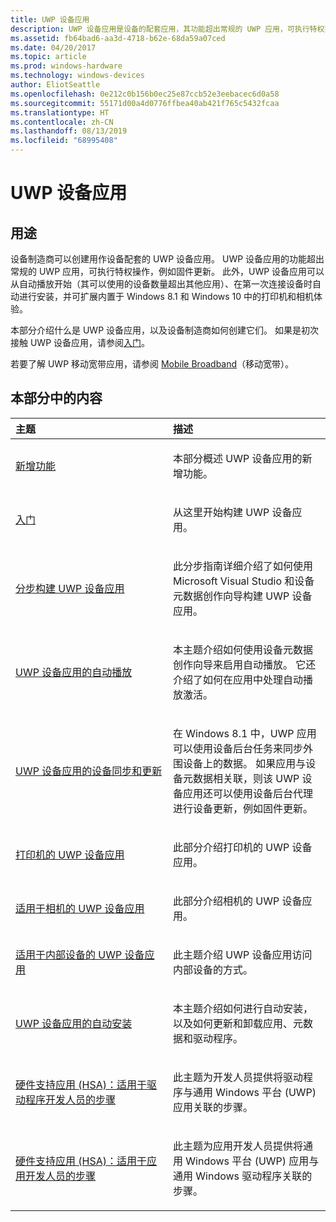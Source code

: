 ```yaml
---
title: UWP 设备应用
description: UWP 设备应用是设备的配套应用，其功能超出常规的 UWP 应用，可执行特权操作，例如固件更新
ms.assetid: fb64bad6-aa3d-4718-b62e-68da59a07ced
ms.date: 04/20/2017
ms.topic: article
ms.prod: windows-hardware
ms.technology: windows-devices
author: EliotSeattle
ms.openlocfilehash: 0e212c0b156b0ec25e87ccb52e3eebacec6d0a58
ms.sourcegitcommit: 55171d00a4d0776ffbea40ab421f765c5432fcaa
ms.translationtype: HT
ms.contentlocale: zh-CN
ms.lasthandoff: 08/13/2019
ms.locfileid: "68995408"
---
```

# <a name="uwp-device-apps"></a>UWP 设备应用


## <a name="span-idpurposespanpurpose"></a><span id="purpose"></span>用途


设备制造商可以创建用作设备配套的 UWP 设备应用。 UWP 设备应用的功能超出常规的 UWP 应用，可执行特权操作，例如固件更新。 此外，UWP 设备应用可以从自动播放开始（其可以使用的设备数量超出其他应用）、在第一次连接设备时自动进行安装，并可扩展内置于 Windows 8.1 和 Windows 10 中的打印机和相机体验。

本部分介绍什么是 UWP 设备应用，以及设备制造商如何创建它们。 如果是初次接触 UWP 设备应用，请参阅[入门](getting-started.md)。

若要了解 UWP 移动宽带应用，请参阅 [Mobile Broadband](https://go.microsoft.com/fwlink/p/?LinkID=301754)（移动宽带）。

## <a name="span-idin_this_sectionspanin-this-section"></a><span id="in_this_section"></span>本部分中的内容


<table>  
<colgroup> <col width="50%" /> <col width="50%" /> </colgroup>  
<thead>  
<tr class="header">  
<th align="left">主题</th>  
<th align="left">描述</th>
</tr>
</thead>
<tbody>
<tr class="odd">
<td align="left"><p><a href="what-s-new.md" data-raw-source="[What's new](what-s-new.md)">新增功能</a></p></td>
<td align="left"><p>本部分概述 UWP 设备应用的新增功能。</p></td>
</tr>
<tr class="even">
<td align="left"><p><a href="getting-started.md" data-raw-source="[Getting started](getting-started.md)">入门</a></p></td>
<td align="left"><p>从这里开始构建 UWP 设备应用。</p></td>
</tr>
<tr class="odd">
<td align="left"><p><a href="build-a-uwp-device-app-step-by-step.md" data-raw-source="[Build a UWP device app step-by-step](build-a-uwp-device-app-step-by-step.md)">分步构建 UWP 设备应用</a></p></td>
<td align="left"><p>此分步指南详细介绍了如何使用 Microsoft Visual Studio 和设备元数据创作向导构建 UWP 设备应用。</p></td>
</tr>
<tr class="even">
<td align="left"><p><a href="autoplay-for-uwp-device-apps.md" data-raw-source="[AutoPlay for UWP device apps](autoplay-for-uwp-device-apps.md)">UWP 设备应用的自动播放</a></p></td>
<td align="left"><p>本主题介绍如何使用设备元数据创作向导来启用自动播放。 它还介绍了如何在应用中处理自动播放激活。</p></td>
</tr>
<tr class="odd">
<td align="left"><p><a href="device-sync-and-update-for-uwp-device-apps.md" data-raw-source="[Device sync and update for UWP device apps](device-sync-and-update-for-uwp-device-apps.md)">UWP 设备应用的设备同步和更新</a></p></td>
<td align="left"><p>在 Windows 8.1 中，UWP 应用可以使用设备后台任务来同步外围设备上的数据。 如果应用与设备元数据相关联，则该 UWP 设备应用还可以使用设备后台代理进行设备更新，例如固件更新。</p></td>
</tr>
<tr class="even">
<td align="left"><p><a href="uwp-device-apps-for-printers.md" data-raw-source="[UWP device apps for printers](uwp-device-apps-for-printers.md)">打印机的 UWP 设备应用</a></p></td>
<td align="left"><p>此部分介绍打印机的 UWP 设备应用。</p></td>
</tr>
<tr class="odd">
<td align="left"><p><a href="uwp-device-apps-for-webcams.md" data-raw-source="[UWP device apps for cameras](uwp-device-apps-for-webcams.md)">适用于相机的 UWP 设备应用</a></p></td>
<td align="left"><p>此部分介绍相机的 UWP 设备应用。</p></td>
</tr>
<tr class="even">
<td align="left"><p><a href="uwp-device-apps-for-specialized-devices.md" data-raw-source="[UWP device apps for internal devices](uwp-device-apps-for-specialized-devices.md)">适用于内部设备的 UWP 设备应用</a></p></td>
<td align="left"><p>此主题介绍 UWP 设备应用访问内部设备的方式。</p></td>
</tr>
<tr class="odd">
<td align="left"><p><a href="auto-install-for-uwp-device-apps.md" data-raw-source="[Automatic installation for UWP device apps](auto-install-for-uwp-device-apps.md)">UWP 设备应用的自动安装</a></p></td>
<td align="left"><p>本主题介绍如何进行自动安装，以及如何更新和卸载应用、元数据和驱动程序。</p></td>
</tr>
</tr>
<tr class="even">
<td align="left"><p><a href="hardware-support-app--hsa--steps-for-driver-developers.md" data-raw-source="[Hardware Support App (HSA): Steps for Driver Developers](hardware-support-app--hsa--steps-for-driver-developers.md)">硬件支持应用 (HSA)：适用于驱动程序开发人员的步骤</a></p></td>
<td align="left"><p>此主题为开发人员提供将驱动程序与通用 Windows 平台 (UWP) 应用关联的步骤。</p></td>
</tr>
<tr class="odd">
<td align="left"><p><a href="hardware-support-app--hsa--steps-for-app-developers.md" data-raw-source="[Hardware Support App (HSA): Steps for App Developers](hardware-support-app--hsa--steps-for-app-developers.md)">硬件支持应用 (HSA)：适用于应用开发人员的步骤</a></p></td>
<td align="left"><p>此主题为应用开发人员提供将通用 Windows 平台 (UWP) 应用与通用 Windows 驱动程序关联的步骤。</p></td>
</tr>
</tbody>
</table>

 

 

 





